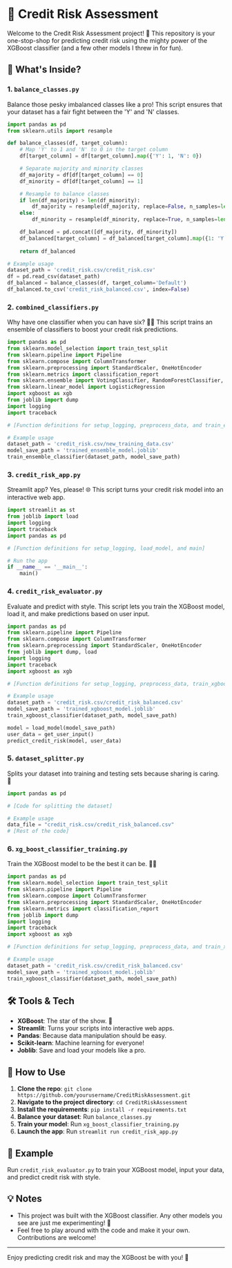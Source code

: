# 🎯 Credit Risk Assessment

Welcome to the Credit Risk Assessment project! 🎉 This repository is your one-stop-shop for predicting credit risk using the mighty power of the XGBoost classifier (and a few other models I threw in for fun).

## 📂 What's Inside?

### 1. `balance_classes.py`
Balance those pesky imbalanced classes like a pro! This script ensures that your dataset has a fair fight between the 'Y' and 'N' classes.

```python
import pandas as pd
from sklearn.utils import resample

def balance_classes(df, target_column):
    # Map 'Y' to 1 and 'N' to 0 in the target column
    df[target_column] = df[target_column].map({'Y': 1, 'N': 0})

    # Separate majority and minority classes
    df_majority = df[df[target_column] == 0]
    df_minority = df[df[target_column] == 1]

    # Resample to balance classes
    if len(df_majority) > len(df_minority):
        df_majority = resample(df_majority, replace=False, n_samples=len(df_minority), random_state=42)
    else:
        df_minority = resample(df_minority, replace=True, n_samples=len(df_majority), random_state=42)

    df_balanced = pd.concat([df_majority, df_minority])
    df_balanced[target_column] = df_balanced[target_column].map({1: 'Y', 0: 'N'})
    
    return df_balanced

# Example usage
dataset_path = 'credit_risk.csv/credit_risk.csv'
df = pd.read_csv(dataset_path)
df_balanced = balance_classes(df, target_column='Default')
df_balanced.to_csv('credit_risk_balanced.csv', index=False)
```

### 2. `combined_classifiers.py`
Why have one classifier when you can have six? 🎩✨ This script trains an ensemble of classifiers to boost your credit risk predictions.

```python
import pandas as pd
from sklearn.model_selection import train_test_split
from sklearn.pipeline import Pipeline
from sklearn.compose import ColumnTransformer
from sklearn.preprocessing import StandardScaler, OneHotEncoder
from sklearn.metrics import classification_report
from sklearn.ensemble import VotingClassifier, RandomForestClassifier, GradientBoostingClassifier, AdaBoostClassifier, ExtraTreesClassifier
from sklearn.linear_model import LogisticRegression
import xgboost as xgb
from joblib import dump
import logging
import traceback

# [Function definitions for setup_logging, preprocess_data, and train_ensemble_classifier]

# Example usage
dataset_path = 'credit_risk.csv/new_training_data.csv'
model_save_path = 'trained_ensemble_model.joblib'
train_ensemble_classifier(dataset_path, model_save_path)
```

### 3. `credit_risk_app.py`
Streamlit app? Yes, please! 🌐 This script turns your credit risk model into an interactive web app.

```python
import streamlit as st
from joblib import load
import logging
import traceback
import pandas as pd

# [Function definitions for setup_logging, load_model, and main]

# Run the app
if __name__ == '__main__':
    main()
```

### 4. `credit_risk_evaluator.py`
Evaluate and predict with style. This script lets you train the XGBoost model, load it, and make predictions based on user input.

```python
import pandas as pd
from sklearn.pipeline import Pipeline
from sklearn.compose import ColumnTransformer
from sklearn.preprocessing import StandardScaler, OneHotEncoder
from joblib import dump, load
import logging
import traceback
import xgboost as xgb

# [Function definitions for setup_logging, preprocess_data, train_xgboost_classifier, load_model, get_user_input, and predict_credit_risk]

# Example usage
dataset_path = 'credit_risk.csv/credit_risk_balanced.csv'
model_save_path = 'trained_xgboost_model.joblib'
train_xgboost_classifier(dataset_path, model_save_path)

model = load_model(model_save_path)
user_data = get_user_input()
predict_credit_risk(model, user_data)
```

### 5. `dataset_splitter.py`
Splits your dataset into training and testing sets because sharing is caring. 🍰

```python
import pandas as pd

# [Code for splitting the dataset]

# Example usage
data_file = "credit_risk.csv/credit_risk_balanced.csv"
# [Rest of the code]
```

### 6. `xg_boost_classifier_training.py`
Train the XGBoost model to be the best it can be. 🏋️‍♂️

```python
import pandas as pd
from sklearn.model_selection import train_test_split
from sklearn.pipeline import Pipeline
from sklearn.compose import ColumnTransformer
from sklearn.preprocessing import StandardScaler, OneHotEncoder
from sklearn.metrics import classification_report
from joblib import dump
import logging
import traceback
import xgboost as xgb

# [Function definitions for setup_logging, preprocess_data, and train_xgboost_classifier]

# Example usage
dataset_path = 'credit_risk.csv/credit_risk_balanced.csv'
model_save_path = 'trained_xgboost_model.joblib'
train_xgboost_classifier(dataset_path, model_save_path)
```

## 🛠️ Tools & Tech

- **XGBoost**: The star of the show. 🌟
- **Streamlit**: Turns your scripts into interactive web apps.
- **Pandas**: Because data manipulation should be easy.
- **Scikit-learn**: Machine learning for everyone!
- **Joblib**: Save and load your models like a pro.

## 🎉 How to Use

1. **Clone the repo**: `git clone https://github.com/yourusername/CreditRiskAssessment.git`
2. **Navigate to the project directory**: `cd CreditRiskAssessment`
3. **Install the requirements**: `pip install -r requirements.txt`
4. **Balance your dataset**: Run `balance_classes.py`
5. **Train your model**: Run `xg_boost_classifier_training.py`
6. **Launch the app**: Run `streamlit run credit_risk_app.py`

## 🚀 Example

Run `credit_risk_evaluator.py` to train your XGBoost model, input your data, and predict credit risk with style.

## 💡 Notes

- This project was built with the XGBoost classifier. Any other models you see are just me experimenting! 🧪
- Feel free to play around with the code and make it your own. Contributions are welcome!

---

Enjoy predicting credit risk and may the XGBoost be with you! 🚀
